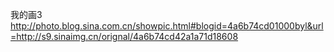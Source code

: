 我的画3
http://photo.blog.sina.com.cn/showpic.html#blogid=4a6b74cd01000byl&url=http://s9.sinaimg.cn/orignal/4a6b74cd42a1a71d18608
